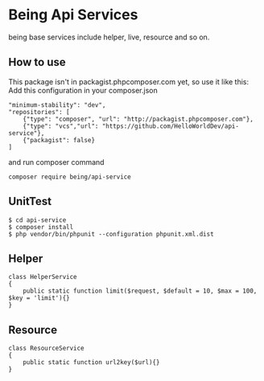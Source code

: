 # Being Api Services

being base services include helper, live, resource and so on.

## How to use

This package isn't in packagist.phpcomposer.com yet, so use it like this:
Add this configuration in your composer.json

```
"minimum-stability": "dev",
"repositories": [
    {"type": "composer", "url": "http://packagist.phpcomposer.com"},
    {"type": "vcs","url": "https://github.com/HelloWorldDev/api-service"},
    {"packagist": false}
]
```

and run composer command

```shell
composer require being/api-service

```

## UnitTest

```
$ cd api-service
$ composer install
$ php vendor/bin/phpunit --configuration phpunit.xml.dist
```

## Helper

```
class HelperService
{
    public static function limit($request, $default = 10, $max = 100, $key = 'limit'){}
}
```

## Resource

```
class ResourceService
{
    public static function url2key($url){}
}
```
